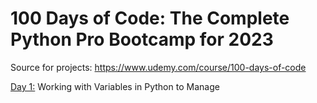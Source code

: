 # 100 Days of Code: The Complete Python Pro Bootcamp for 2023

Source for projects: https://www.udemy.com/course/100-days-of-code

[Day 1:](https://github.com/Snoower/100-days-of-code-python/tree/main/day-1) Working with Variables in Python to Manage
